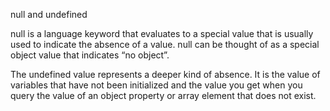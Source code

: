 null and undefined

null is a language keyword that evaluates to a special value that is usually used to indicate the absence of a value. null can be thought of as a special object value that indicates “no object”.

The undefined value represents a deeper kind of absence. It is the value of variables that have not been initialized and the value you get when you query the value of an object property or array element that does not exist. 